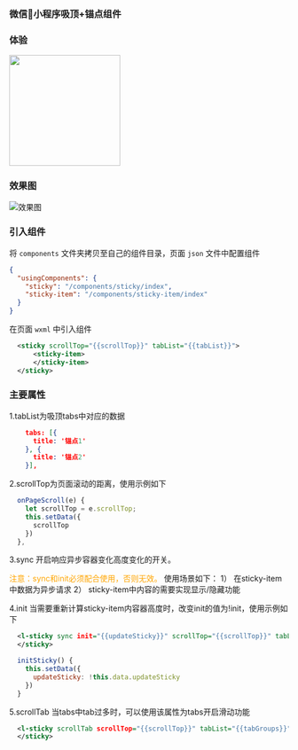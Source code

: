 
### 微信小程序吸顶+锚点组件

### 体验

<p>
  <img width="200" src="https://files.gitee.com/group1/M00/07/8D/PaAvDFzK_4yAQcyPAADABn6A2Wc070.jpg?token=04eb4ecd97282cd84f872d12ca06227f&ts=1594297307&attname=qr_code.jpg&disposition=inline">
</p>

### 效果图

![效果图](https://files.gitee.com/group1/M00/0C/5C/wKgCNF5vS8WAOQ5MAAKsWOHGE0w030.gif?token=842669476690dda69cc72886859ead42&ts=1594297307&attname=demo.gif&disposition=inline)


### 引入组件

将 `components` 文件夹拷贝至自己的组件目录，页面 `json` 文件中配置组件

```json
{
  "usingComponents": {
    "sticky": "/components/sticky/index",
    "sticky-item": "/components/sticky-item/index"
  }
}
```

在页面 `wxml` 中引入组件
```xml
  <sticky scrollTop="{{scrollTop}}" tabList="{{tabList}}">
      <sticky-item>
      </sticky-item>
  </sticky>
```


### 主要属性

1.tabList为吸顶tabs中对应的数据
```json
    tabs: [{
      title: '锚点1'
    }, {
      title: '锚点2'
    }],
```


2.scrollTop为页面滚动的距离，使用示例如下

```js
  onPageScroll(e) {
    let scrollTop = e.scrollTop;
    this.setData({
      scrollTop
    })
  },
```


3.sync 开启响应异步容器变化高度变化的开关。

<font color=orange>注意：sync和init必须配合使用，否则无效。</font>
使用场景如下：
1） 在sticky-item中数据为异步请求
2） sticky-item中内容的需要实现显示/隐藏功能


4.init 当需要重新计算sticky-item内容器高度时，改变init的值为!init，使用示例如下

```xml
  <l-sticky sync init="{{updateSticky}}" scrollTop="{{scrollTop}}" tabList="{{tabGroups}}">
  </sticky>
```

```js
  initSticky() {
    this.setData({
      updateSticky: !this.data.updateSticky
    })
  }
```
5.scrollTab 当tabs中tab过多时，可以使用该属性为tabs开启滑动功能

```xml
  <l-sticky scrollTab scrollTop="{{scrollTop}}" tabList="{{tabGroups}}">
  </sticky>
```




